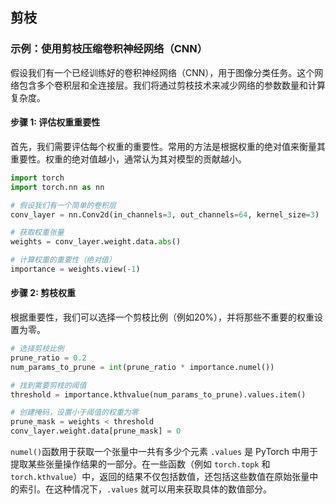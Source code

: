 ## 剪枝
### 示例：使用剪枝压缩卷积神经网络（CNN）

假设我们有一个已经训练好的卷积神经网络（CNN），用于图像分类任务。这个网络包含多个卷积层和全连接层。我们将通过剪枝技术来减少网络的参数数量和计算复杂度。

#### 步骤 1: 评估权重重要性

首先，我们需要评估每个权重的重要性。常用的方法是根据权重的绝对值来衡量其重要性。权重的绝对值越小，通常认为其对模型的贡献越小。
~~~py
import torch
import torch.nn as nn

# 假设我们有一个简单的卷积层
conv_layer = nn.Conv2d(in_channels=3, out_channels=64, kernel_size=3)

# 获取权重张量
weights = conv_layer.weight.data.abs()

# 计算权重的重要性（绝对值）
importance = weights.view(-1)
~~~

#### 步骤 2: 剪枝权重

根据重要性，我们可以选择一个剪枝比例（例如20%），并将那些不重要的权重设置为零。
~~~py
# 选择剪枝比例
prune_ratio = 0.2
num_params_to_prune = int(prune_ratio * importance.numel())

# 找到需要剪枝的阈值
threshold = importance.kthvalue(num_params_to_prune).values.item()

# 创建掩码，设置小于阈值的权重为零
prune_mask = weights < threshold
conv_layer.weight.data[prune_mask] = 0
~~~

`numel()`函数用于获取一个张量中一共有多少个元素
`.values` 是 PyTorch 中用于提取某些张量操作结果的一部分。在一些函数（例如 `torch.topk` 和 `torch.kthvalue`）中，返回的结果不仅包括数值，还包括这些数值在原始张量中的索引。在这种情况下，`.values` 就可以用来获取具体的数值部分。
<!--stackedit_data:
eyJoaXN0b3J5IjpbLTE3OTU0MTUzOTAsLTI3MjkyNTAwMCwtMT
Q2Mjk0OTQzOCwxMDE1Nzc1MjAzXX0=
-->